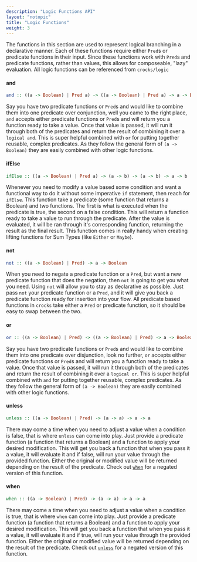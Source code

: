 ```yaml
---
description: "Logic Functions API"
layout: "notopic"
title: "Logic Functions"
weight: 3
---
```


The functions in this section are used to represent logical branching in a
declarative manner. Each of these functions require either `Pred`s or predicate
functions in their input. Since these functions work with `Pred`s and predicate
functions, rather than values, this allows for composeable, "lazy" evaluation.
All logic functions can be referenced from `crocks/logic`

#### and

```haskell
and :: ((a -> Boolean) | Pred a) -> ((a -> Boolean) | Pred a) -> a -> Boolean
```

Say you have two predicate functions or `Pred`s and would like to combine them
into one predicate over conjunction, well you came to the right place, `and`
accepts either predicate functions or `Pred`s and will return you a function
ready to take a value. Once that value is passed, it will run it through both of
the predicates and return the result of combining it over a `logical and`. This
is super helpful combined with `or` for putting together reusable, complex
predicates. As they follow the general form of `(a -> Boolean)` they are easily
combined with other logic functions.

#### ifElse

```haskell
ifElse :: ((a -> Boolean) | Pred a) -> (a -> b) -> (a -> b) -> a -> b
```

Whenever you need to modify a value based some condition and want a functional
way to do it without some imperative `if` statement, then reach for `ifElse`.
This function take a predicate (some function that returns a Boolean) and two
functions. The first is what is executed when the predicate is true, the second
on a false condition. This will return a function ready to take a value to run
through the predicate. After the value is evaluated, it will be ran through it's
corresponding function, returning the result as the final result. This function
comes in really handy when creating lifting functions for Sum Types (like
`Either` or `Maybe`).

#### not
```haskell
not :: ((a -> Boolean) | Pred) -> a -> Boolean
```

When you need to negate a predicate function or a `Pred`, but want a new
predicate function that does the negation, then `not` is going to get you what
you need. Using `not` will allow you to stay as declarative as possible. Just
pass `not` your predicate function or a `Pred`, and it will give you back a
predicate function ready for insertion into your flow. All predicate based
functions in `crocks` take either a `Pred` or predicate function, so it should
be easy to swap between the two.

#### or

```haskell
or :: ((a -> Boolean) | Pred) -> ((a -> Boolean) | Pred) -> a -> Boolean
```

Say you have two predicate functions or `Pred`s and would like to combine them
into one predicate over disjunction, look no further, `or` accepts either
predicate functions or `Pred`s and will return you a function ready to take a
value. Once that value is passed, it will run it through both of the predicates
and return the result of combining it over a `logical or`. This is super helpful
combined with `and` for putting together reusable, complex predicates. As they
follow the general form of `(a -> Boolean)` they are easily combined with other
logic functions.

#### unless

```haskell
unless :: ((a -> Boolean) | Pred) -> (a -> a) -> a -> a
```

There may come a time when you need to adjust a value when a condition is false,
that is where `unless` can come into play. Just provide a predicate function (a
function that returns a Boolean) and a function to apply your desired
modification. This will get you back a function that when you pass it a value,
it will evaluate it and if false, will run your value through the provided
function. Either the original or modified value will be returned depending on
the result of the predicate. Check out [`when`](#when) for a negated version of
this function.

#### when

```haskell
when :: ((a -> Boolean) | Pred) -> (a -> a) -> a -> a
```

There may come a time when you need to adjust a value when a condition is true,
that is where `when` can come into play. Just provide a predicate function (a
function that returns a Boolean) and a function to apply your desired
modification. This will get you back a function that when you pass it a value,
it will evaluate it and if true, will run your value through the provided
function. Either the original or modified value will be returned depending on
the result of the predicate. Check out [`unless`](#unless) for a negated version
of this function.
